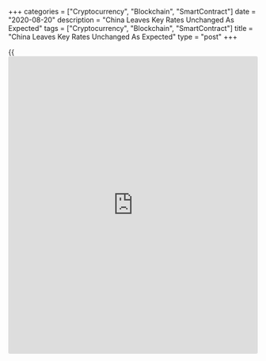+++
categories = ["Cryptocurrency", "Blockchain", "SmartContract"]
date = "2020-08-20"
description = "China Leaves Key Rates Unchanged As Expected"
tags = ["Cryptocurrency", "Blockchain", "SmartContract"]
title = "China Leaves Key Rates Unchanged As Expected"
type = "post"
+++

{{<iframe id="large-banner" src="https://www.bounty.group/#slide=17.0" width="100%" height="600" scrolling="no" style="border: 0px solid rgb(216, 221, 230); border-radius: 3px;">}}

China's left its benchmark interest rates unchanged on Thursday, as the
[economy][1] showed signs of robust recovery.

The one-year loan prime rate was retained at 3.85 percent and the five-
year loan prime rate was maintained at 4.65 percent.

The one-year and five-year loan prime rates were last reduced in April.
The one-year loan prime rate was lowered by 20 basis points and five-
year rate by 10 basis points in April.

Markets had also expected the rates to be maintained today as the rate
on its medium-term lending facility or MLF, which serves as a guide for
the LPR, was retained early this month.

The loan prime rate is fixed monthly based on the submission of 18
banks, though Beijing has influence over the rate-setting. This new
lending rate replaced the central bank's traditional benchmark lending
rate in August 2019.

Iris Pang, an ING economist said she expects monetary [policy](https://www.fintechee.com/policy/) on interest
rates to remain the same for the rest of 2020 as China's Covid-19
infection cases have been stabilized.

There will be no broad-based RRR cut, but there could be targeted RRR
cut or targeted re-lending for SMEs and the agricultural sector, the
economist noted. In the meantime, if liquidity tightens, the central
bank will fine-tune it via [daily](https://www.fintecher.org/2020/03/03/forex-trading-daily-strategy/) open market operations, Pang added.

It seems that [policy](https://www.fintechee.com/policy/)makers see little need to engineer a further decline
in bank lending rates given the relatively rapid economic recovery and
the continued prop from loose fiscal [policy](https://www.fintechee.com/policy/), which is set to drive a
further improvement in activity in the coming months, Julian Evans-
Pritchard, an economist at Capital Economics, said.

The economist said the next move in the LPR will be an increase, though
probably not until next year once the economy has fully recovered and
returned to its pre-virus growth path.

For comments and feedback [contact](https://www.playgroundfx.com/contact/): editorial@rtt[news](https://www.letsplayfx.com/blog/forex-news-website/).com

[Economic News][1]

 **What parts of the world are seeing the best (and worst) economic
performances lately? Click[here][2] to check out our [Econ Scorecard][2]
and find out! See up-to-the-moment [ranking](https://www.playgroundfx.com/blog/crypto-exchange-ranking/)s for the best and worst
performers in [GDP][3], [unemployment rate][4], [inflation][5] and much
more.**

   1. www.rtt[news](https://www.letsplayfx.com/blog/forex-news-website/).com/Content/EconomicNews.aspx
   2. www.rtt[news](https://www.letsplayfx.com/blog/forex-news-website/).com/economic-scorecard/world-rank/unemployment-rate/highest-performance.aspx
   3. www.rtt[news](https://www.letsplayfx.com/blog/forex-news-website/).com/economic-scorecard/world-rank/GDP/highest-performance.aspx
   4. www.rtt[news](https://www.letsplayfx.com/blog/forex-news-website/).com/economic-scorecard/world-rank/unemployment-rate/lowest-performance.aspx
   5. www.rtt[news](https://www.letsplayfx.com/blog/forex-news-website/).com/economic-scorecard/world-rank/CPI/highest-performance.aspx